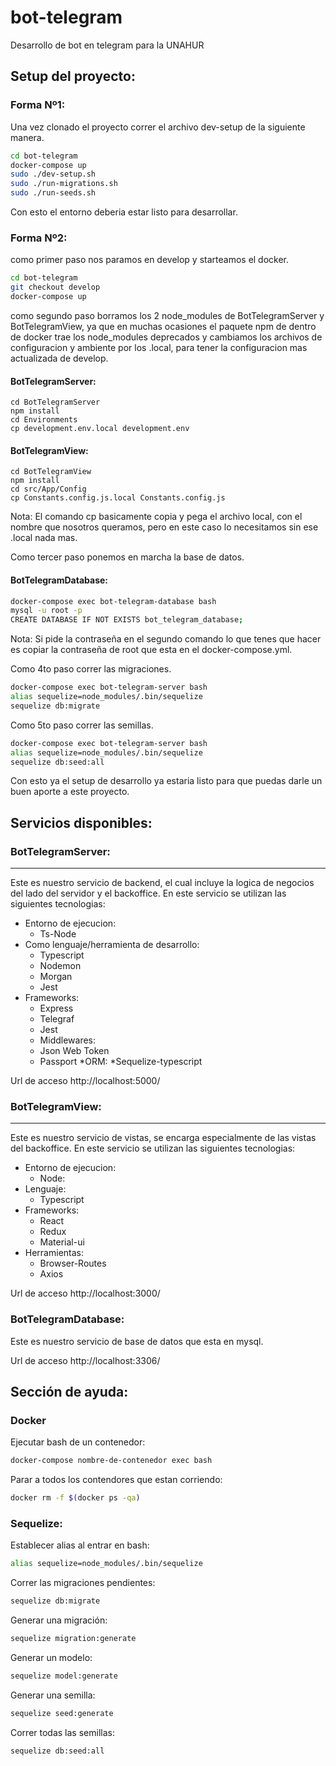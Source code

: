 # bot-telegram
Desarrollo de bot en telegram para la UNAHUR

## Setup del proyecto:

### Forma Nº1:

Una vez clonado el proyecto correr el archivo dev-setup de la siguiente manera.

```bash
cd bot-telegram
docker-compose up
sudo ./dev-setup.sh
sudo ./run-migrations.sh
sudo ./run-seeds.sh
```

Con esto el entorno deberia estar listo para desarrollar.

### Forma Nº2:

como primer paso nos paramos en develop y starteamos el docker.
```bash
cd bot-telegram
git checkout develop
docker-compose up
```

como segundo paso borramos los 2 node_modules de BotTelegramServer y BotTelegramView, ya que en muchas ocasiones el paquete npm de dentro de docker trae los node_modules deprecados y cambiamos los archivos de configuracion y ambiente por los .local, para tener la configuracion mas actualizada de develop.

#### BotTelegramServer:

```
cd BotTelegramServer
npm install
cd Environments
cp development.env.local development.env
```

#### BotTelegramView:

```
cd BotTelegramView
npm install
cd src/App/Config
cp Constants.config.js.local Constants.config.js
```

Nota: El comando cp basicamente copia y pega el archivo local, con el nombre que nosotros queramos, pero en este caso lo necesitamos sin ese .local nada mas.

Como tercer paso ponemos en marcha la base de datos.

#### BotTelegramDatabase:

```bash
docker-compose exec bot-telegram-database bash
mysql -u root -p
CREATE DATABASE IF NOT EXISTS bot_telegram_database;
```
Nota: Si pide la contraseña en el segundo comando lo que tenes que hacer es copiar la contraseña de root que esta en el docker-compose.yml.

Como 4to paso correr las migraciones.

```bash
docker-compose exec bot-telegram-server bash
alias sequelize=node_modules/.bin/sequelize
sequelize db:migrate
```

Como 5to paso correr las semillas.

```bash
docker-compose exec bot-telegram-server bash
alias sequelize=node_modules/.bin/sequelize
sequelize db:seed:all
```

Con esto ya el setup de desarrollo ya estaria listo para que puedas darle un buen aporte a este proyecto.

## Servicios disponibles:

### BotTelegramServer:
----------------------------
Este es nuestro servicio de backend, el cual incluye la logica de negocios del lado del servidor y el backoffice.
En este servicio se utilizan las siguientes tecnologias:
  * Entorno de ejecucion:
    * Ts-Node
  * Como lenguaje/herramienta de desarrollo:
    * Typescript
    * Nodemon
    * Morgan
    * Jest
  * Frameworks:
    * Express
    * Telegraf
    * Jest
    * Middlewares:
    * Json Web Token
    * Passport
  *ORM:
    *Sequelize-typescript

Url de acceso http://localhost:5000/

### BotTelegramView:
----------------------------
Este es nuestro servicio de vistas, se encarga especialmente de las vistas del backoffice.
En este servicio se utilizan las siguientes tecnologias:
  * Entorno de ejecucion:
    * Node:
  * Lenguaje:
    * Typescript
  * Frameworks:
    * React
    * Redux
    * Material-ui
  * Herramientas:
    * Browser-Routes
    * Axios

Url de acceso http://localhost:3000/

### BotTelegramDatabase:
Este es nuestro servicio de base de datos que esta en mysql.

Url de acceso http://localhost:3306/

## Sección de ayuda:

### Docker 
Ejecutar bash de un contenedor:
```bash
docker-compose nombre-de-contenedor exec bash
```

Parar a todos los contendores que estan corriendo:
```bash
docker rm -f $(docker ps -qa)
```

### Sequelize:
Establecer alias al entrar en bash:
```bash
alias sequelize=node_modules/.bin/sequelize
```

Correr las migraciones pendientes:

```bash
sequelize db:migrate
```

Generar una migración:

```bash
sequelize migration:generate
```

Generar un modelo:

```bash
sequelize model:generate
```

Generar una semilla:

```bash
sequelize seed:generate
```

Correr todas las semillas:

```bash
sequelize db:seed:all
```